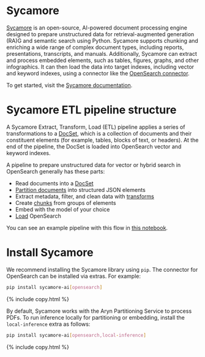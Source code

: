 # Sycamore

[Sycamore](https://github.com/aryn-ai/sycamore) is an open-source, AI-powered document processing engine designed to prepare unstructured data for retrieval-augmented generation (RA)G and semantic search using Python. Sycamore supports chunking and enriching a wide range of complex document types, including reports, presentations, transcripts, and manuals. Additionally, Sycamore can extract and process embedded elements, such as tables, figures, graphs, and other infographics. It can then load the data into target indexes, including vector and keyword indexes, using a connector like the [OpenSearch connector](https://sycamore.readthedocs.io/en/stable/sycamore/connectors/opensearch.html). 

To get started, visit the [Sycamore documentation](https://sycamore.readthedocs.io/en/stable/sycamore/get_started.html).

# Sycamore ETL pipeline structure

A Sycamore Extract, Transform, Load (ETL) pipeline applies a series of transformations to a [DocSet](https://sycamore.readthedocs.io/en/stable/sycamore/get_started/concepts.html#docsets), which is a collection of documents and their constituent elements (for example, tables, blocks of text, or headers). At the end of the pipeline, the DocSet is loaded into OpenSearch vector and keyword indexes.

A pipeline to prepare unstructured data for vector or hybrid search in OpenSearch generally has these parts:

* Read documents into a [DocSet](https://sycamore.readthedocs.io/en/stable/sycamore/get_started/concepts.html#docsets)
* [Partition documents](https://sycamore.readthedocs.io/en/stable/sycamore/transforms/partition.html) into structured JSON elements
* Extract metadata, filter, and clean data with [transforms](https://sycamore.readthedocs.io/en/stable/sycamore/APIs/docset.html)
* Create [chunks](https://sycamore.readthedocs.io/en/stable/sycamore/transforms/merge.html) from groups of elements
* Embed with the model of your choice
* [Load](https://sycamore.readthedocs.io/en/stable/sycamore/connectors/opensearch.html) OpenSearch

You can see an example pipeline with this flow in [this notebook](https://github.com/aryn-ai/sycamore/blob/main/notebooks/opensearch_docs_etl.ipynb).


# Install Sycamore

We recommend installing the Sycamore library using `pip`. The connector for OpenSearch can be installed via extras. For example:

```bash
pip install sycamore-ai[opensearch]
```
{% include copy.html %}

By default, Sycamore works with the Aryn Partitioning Service to process PDFs. To run inference locally for partitioning or embedding, install the `local-inference` extra as follows:

```bash
pip install sycamore-ai[opensearch,local-inference]
```
{% include copy.html %}
